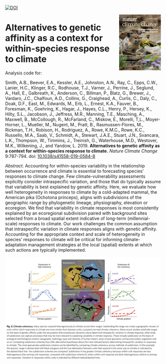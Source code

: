 <!-- badges: start -->
[![DOI](https://zenodo.org/badge/184456912.svg)](https://zenodo.org/badge/latestdoi/184456912)
<!-- badges: end -->

<img align="right" src="NCC Cover.png" height="180"/>

# Alternatives to genetic affinity as a context for within-species response to climate

Analysis code for:

Smith, A.B., Beever, E.A., Kessler, A.E., Johnston, A.N., Ray, C., Epps, C.W., Lanier, H.C., Klinger, R.C., Rodhouse, T.J., Varner, J., Perrine, J., Seglund, A., Hall, E., Galbreath, K., Anderson, C., Billman, P., Blatz, G., Brewer, J., Vardaro, J.C., Chalfoun, A.D., Collins, G., Craighead, A., Curlis, C., Daly, C., Doak, D.F., East, M., Edwards, M., Erb, L., Ernest, K.A., Fauver, B., Foresman, K., Goehring, K., Hagar, J., Hayes, C.L., Henry, P., Hersey, K., Hilty, S.L., Jacobson, J., Jeffress, M.R., Manning, T.E., Masching, A., Maxwell, B., McCollough, R., McFarland, C., Miskow, E., Morelli, T,L., Moyer-Horner, L., Mueller, M., Nugent, M., Pratt, B., Rasmussen-Flores, M., Rickman, T.H., Robison, H., Rodriguez, A., Rowe, K.M.C., Rowe, K.C., Russello, M.A., Saab, V., Schmidt, A., Stewart, J.A.E., Stuart, J.N., Svancara, L.K., Thompson, W., Timmins, J., Treinish, G., Waterhouse, M.D., Westover, M.K., Wilkening, J., and Yandow, L.  2019.  <strong>Alternatives to genetic affinity as a context for within-species response to climate.</strong> <i>Nature Climate Change</i> 9:787-794. doi: <a href="http://dx.doi.org/10.1038/s41558-019-0584-8">10.1038/s41558-019-0584-8</a>  

<i>Abstract</i>. Accounting for within-species variability in the relationship between occurrence and climate is essential to forecasting species’ responses to climate change. Few climate-vulnerability assessments explicitly consider intraspecific variation, and those that do typically assume that variability is best explained by genetic affinity. Here, we evaluate how well heterogeneity in responses to climate by a cold-adapted mammal, the American pika (Ochotona princeps), aligns with subdivisions of the geographic range by phylogenetic lineage, physiography, elevation or ecoregion. We find that variability in climate responses is most consistently explained by an ecoregional subdivision paired with background sites selected from a broad spatial extent indicative of long-term (millennial-scale) responses to climate. Our work challenges the common assumption that intraspecific variation in climate responses aligns with genetic affinity. Accounting for the appropriate context and scale of heterogeneity in species’ responses to climate will be critical for informing climate-adaptation management strategies at the local (spatial) extents at which such actions are typically implemented.

<img align="center" src="Climate Coherency.jpg"/>
